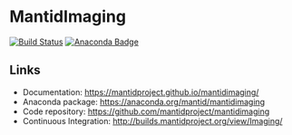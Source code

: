 # MantidImaging

[![Build Status](http://builds.mantidproject.org/view/Imaging/job/mantidimaging-master/badge/icon)](http://builds.mantidproject.org/view/Imaging/job/mantidimaging-master/)
[![Anaconda Badge](https://anaconda.org/mantid/mantidimaging/badges/installer/conda.svg)](https://conda.anaconda.org/mantid/mantidimaging)

## Links

 - Documentation: https://mantidproject.github.io/mantidimaging/
 - Anaconda package: https://anaconda.org/mantid/mantidimaging
 - Code repository: https://github.com/mantidproject/mantidimaging
 - Continuous Integration: http://builds.mantidproject.org/view/Imaging/
